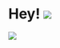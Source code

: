 <h1>Hey! <img src="https://i.imgur.com/vBWQttw.png"></h1>
<img src="https://api.lanyard.rest/v1/users/492742748328427531?idleMessage=I'm+currently+touching+grass!+🌷">
